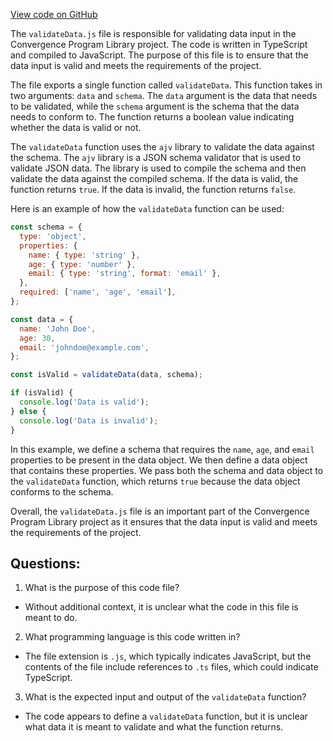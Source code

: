 [View code on GitHub](https://github.com/convergence-rfq/convergence-program-library/psyoptions-american-instrument/js/generated/instructions/validateData.js.map)

The `validateData.js` file is responsible for validating data input in the Convergence Program Library project. The code is written in TypeScript and compiled to JavaScript. The purpose of this file is to ensure that the data input is valid and meets the requirements of the project. 

The file exports a single function called `validateData`. This function takes in two arguments: `data` and `schema`. The `data` argument is the data that needs to be validated, while the `schema` argument is the schema that the data needs to conform to. The function returns a boolean value indicating whether the data is valid or not.

The `validateData` function uses the `ajv` library to validate the data against the schema. The `ajv` library is a JSON schema validator that is used to validate JSON data. The library is used to compile the schema and then validate the data against the compiled schema. If the data is valid, the function returns `true`. If the data is invalid, the function returns `false`.

Here is an example of how the `validateData` function can be used:

```javascript
const schema = {
  type: 'object',
  properties: {
    name: { type: 'string' },
    age: { type: 'number' },
    email: { type: 'string', format: 'email' },
  },
  required: ['name', 'age', 'email'],
};

const data = {
  name: 'John Doe',
  age: 30,
  email: 'johndoe@example.com',
};

const isValid = validateData(data, schema);

if (isValid) {
  console.log('Data is valid');
} else {
  console.log('Data is invalid');
}
```

In this example, we define a schema that requires the `name`, `age`, and `email` properties to be present in the data object. We then define a data object that contains these properties. We pass both the schema and data object to the `validateData` function, which returns `true` because the data object conforms to the schema.

Overall, the `validateData.js` file is an important part of the Convergence Program Library project as it ensures that the data input is valid and meets the requirements of the project.
## Questions: 
 1. What is the purpose of this code file?
- Without additional context, it is unclear what the code in this file is meant to do.

2. What programming language is this code written in?
- The file extension is `.js`, which typically indicates JavaScript, but the contents of the file include references to `.ts` files, which could indicate TypeScript.

3. What is the expected input and output of the `validateData` function?
- The code appears to define a `validateData` function, but it is unclear what data it is meant to validate and what the function returns.